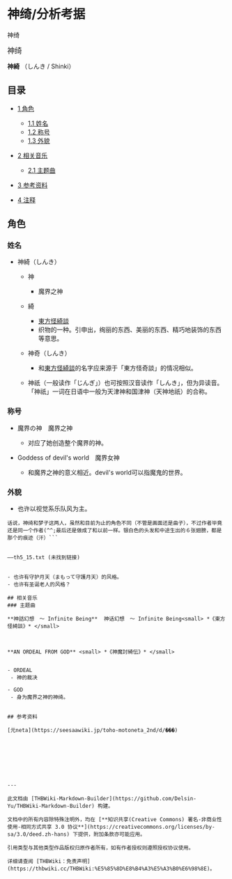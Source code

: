 # 神绮/分析考据

<!-- source html: G:\repos\THBWiki-Markdown-Builder\THBWikiMarkdown\Temp\main\4\43\ns0%3A%E7%A5%9E%E7%BB%AE%2F%E5%88%86%E6%9E%90%E8%80%83%E6%8D%AE.html -->

神绮

  
<big>神绮</big>  

 **神綺** （しんき / Shinki）
  

## 目录

- [1 角色](#角色)

  - [1.1 姓名](#姓名)
  - [1.2 称号](#称号)
  - [1.3 外貌](#外貌)



- [2 相关音乐](#相关音乐)

  - [2.1 主题曲](#主题曲)



- [3 参考资料](#参考资料)
- [4 注释](#注释)




## 角色
### 姓名
- 神綺（しんき）
  - 神
    - 魔界之神

  - 綺
    - [東方怪綺談](./东方怪绮谈.md)
    - 织物的一种。引申出，绚丽的东西、美丽的东西、精巧地装饰的东西等意思。

  - 神奇（しんき）
    - 和[東方怪綺談](./东方怪绮谈.md)的名字应来源于「東方怪奇談」的情况相似。

  - 神祇（一般读作「じんぎ」）也可按照汉音读作「しんき」，但为异读音。「神祇」一词在日语中一般为天津神和国津神（天神地祇）的合称。


### 称号
- 魔界の神　魔界之神
  - 对应了她创造整个魔界的神。

- Goddess of devil's world　魔界女神
  - 和魔界之神的意义相近。devil's world可以指魔鬼的世界。


### 外貌
- 也许以视觉系乐队风为主。

 ```
话说，神绮和梦子这两人，虽然和目前为止的角色不同（不管是画面还是曲子），不过作者毕竟还是同一个作者(^^;最后还是做成了和以前一样。银白色的头发和中途生出的６张翅膀，都是那个的痕迹（汗）```

  
——th5_15.txt (未找到链接)
  

- 也许有守护月天（まもって守護月天）的风格。
- 也许有圣诞老人的风格？

## 相关音乐
### 主题曲
  
 **神話幻想　～ Infinite Being**  神话幻想　～ Infinite Being<small> *《東方怪綺談》* </small>  

  
  
 **AN ORDEAL FROM GOD** <small> *《神魔討綺伝》* </small>
  

- ORDEAL
  - 神的裁决

- GOD
  - 身为魔界之神的神绮。


## 参考资料
  
[元neta](https://seesaawiki.jp/toho-motoneta_2nd/d/���)
  







---

此文档由 [THBWiki-Markdown-Builder](https://github.com/Delsin-Yu/THBWiki-Markdown-Builder) 构建。

文档中的所有内容除特殊注明外，均在 [**知识共享(Creative Commons) 署名-非商业性使用-相同方式共享 3.0 协议**](https://creativecommons.org/licenses/by-sa/3.0/deed.zh-hans) 下提供，附加条款亦可能应用。

引用类型与其他类型作品版权归原作者所有，如有作者授权则遵照授权协议使用。

详细请查阅 [THBWiki：免责声明](https://thbwiki.cc/THBWiki:%E5%85%8D%E8%B4%A3%E5%A3%B0%E6%98%8E)。

